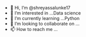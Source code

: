 - 👋 Hi, I’m @shreyassalunke17
- 👀 I’m interested in ...Data science
- 🌱 I’m currently learning ...Python
- 💞️ I’m looking to collaborate on ...
- 📫 How to reach me ...

<!---
shreyassalunke17/shreyassalunke17 is a ✨ special ✨ repository because its `README.md` (this file) appears on your GitHub profile.
You can click the Preview link to take a look at your changes.
--->

